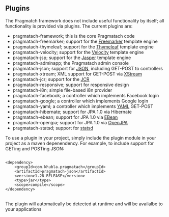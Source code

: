 <a id="plugins"></a>
Plugins
------------------------

The Pragmatch framework does not include useful functionality by itself; all functionality is provided via plugins. The current plugins are:

* pragmatach-framework; this is the core Pragmatach code
* pragmatach-freemarker; support for the [Freemarker](http://freemarker.sourceforge.net/) template engine
* pragmatach-thymeleaf; support for the [Thymeleaf](http://www.thymeleaf.org/) template engine
* pragmatach-velocity; support for the [Velocity](http://velocity.apache.org/) template engine
* pragmatach-jsp; support for the [Jasper](http://tomcat.apache.org/tomcat-6.0-doc/jasper-howto.html) template engine
* pragmatach-adminapp; the Pragmatach admin console
* pragmatach-json; support for [JSON](http://en.wikipedia.org/wiki/JSON), including GET-POST to controllers
* pragmatach-xtream; XML support for GET-POST via [XStream](http://xstream.codehaus.org/)
* pragmatach-jcr; support for the [JCR](http://en.wikipedia.org/wiki/Content_repository_API_for_Java)
* pragmatach-responsive; support for responsive design
* pragmatach-i8n; simple file-based i8n provider
* pragmatach-facebook; a controller which implements Facebook login
* pragmatach-google; a controller which implements Google login
* pragmatach-yaml; a controller which implements [YAML](http://en.wikipedia.org/wiki/YAML) GET-POST
* pragmatach-hibernate; support for JPA 1.0 via Hibernate
* pragmatach-ebean; support for JPA 1.0 via [EBean](http://www.avaje.org/)
* pragmatach-openjpa; support for JPA 1.0 via [OpenJPA](http://openjpa.apache.org/)
* pragmatach-statsd; support for [statsd](https://github.com/etsy/statsd/)

To use a plugin in your project, simply include the plugin module in your project as a maven depenendency. For example, to include support for GETing and POSTing JSON:

<pre>
<code>
&lt;dependency&gt;
	&lt;groupId&gt;com.khubla.pragmatach&lt;/groupId&gt;
	&lt;artifactId&gt;pragmatach-json&lt;/artifactId&gt;
	&lt;version&gt;1.28-RELEASE&lt;/version&gt;
	&lt;type&gt;jar&lt;/type&gt;
	&lt;scope&gt;compile&lt;/scope&gt;
&lt;/dependency&gt;
</code>
</pre>

The plugin will automatically be detected at runtime and will be availalbe to your applications
